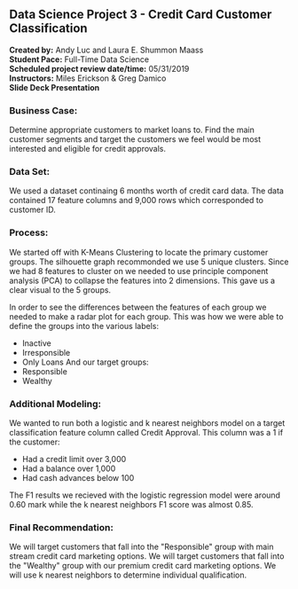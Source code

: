 ## Data Science Project 3 - Credit Card Customer Classification
**Created by:** Andy Luc and Laura E. Shummon Maass  
**Student Pace:** Full-Time Data Science  
**Scheduled project review date/time:** 05/31/2019  
**Instructors:** Miles Erickson & Greg Damico  
**Slide Deck Presentation**

### Business Case:
Determine appropriate customers to market loans to. Find the main customer segments and target the customers we feel would be most interested and eligible for credit approvals. 


### Data Set:   
We used a dataset continaing 6 months worth of credit card data. The data contained 17 feature columns and 9,000 rows which corresponded to customer ID.


### Process:   
We started off with K-Means Clustering to locate the primary customer groups. The silhouette graph recommonded we use 5 unique clusters. Since we had 8 features to cluster on we needed to use principle component analysis (PCA) to collapse the features into 2 dimensions. This gave us a clear visual to the 5 groups. 

In order to see the differences between the features of each group we needed to make a radar plot for each group. This was how we were able to define the groups into the various labels:
* Inactive
* Irresponsible
* Only Loans
And our target groups:
* Responsible
* Wealthy

### Additional Modeling:
We wanted to run both a logistic and k nearest neighbors model on a target classification feature column called Credit Approval. This column was a 1 if the customer:
* Had a credit limit over 3,000
* Had a balance over 1,000
* Had cash advances below 100

The F1 results we recieved with the logistic regression model were around 0.60 mark while the k nearest neighbors F1 score was almost 0.85. 

### Final Recommendation:
We will target customers that fall into the "Responsible" group with main stream credit card marketing options.
We will target customers that fall into the "Wealthy" group with our premium credit card marketing options.
We will use k nearest neighbors to determine individual qualification.


